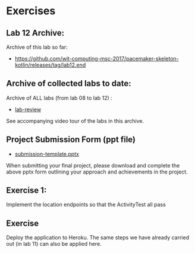 # Exercises

## Lab 12 Archive:

Archive of this lab so far:

- <https://github.com/wit-computing-msc-2017/pacemaker-skeleton-kotlin/releases/tag/lab12.end>


## Archive of collected labs to date:

Archive of ALL labs (from lab 08 to lab 12) :

- [lab-review](./archives/lab-review.zip)

See accompanying video tour of the labs in this archive.

## Project Submission Form (ppt file)

- [submission-template.pptx](./archives/submission-tempate.pptx)

When submitting your final project, please download and complete the above pptx form outlining your approach and achievements in the project.

## Exercise 1:

Implement the location endpoints so that the ActivityTest all pass

## Exercise

Deploy the application to Heroku. The same steps we have already carried out (in lab 11) can also be applied here.
